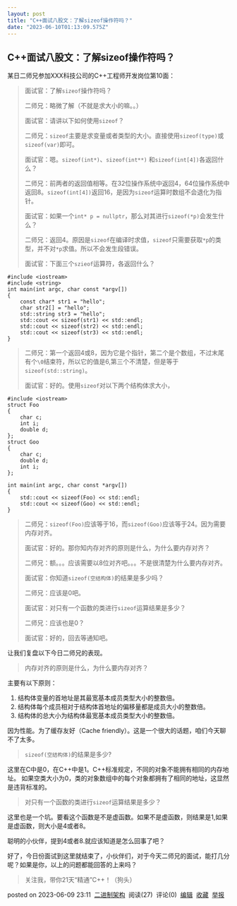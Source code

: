 ```yaml
---
layout: post
title: "C++面试八股文：了解sizeof操作符吗？"
date: "2023-06-10T01:13:09.575Z"
---
```

C++面试八股文：了解sizeof操作符吗？
----------------------

某日二师兄参加XXX科技公司的C++工程师开发岗位第10面：

> 面试官：了解`sizeof`操作符吗？
> 
> 二师兄：略微了解（不就是求大小的嘛。。）
> 
> 面试官：请讲以下如何使用`sizeof`？
> 
> 二师兄：`sizeof`主要是求变量或者类型的大小。直接使用`sizeof(type)`或`sizeof(var)`即可。
> 
> 面试官：嗯。`sizeof(int*)`、`sizeof(int**)` 和`sizeof(int[4])`各返回什么？
> 
> 二师兄：前两者的返回值相等。在32位操作系统中返回4，64位操作系统中返回8。`sizeof(int[4])`返回16，是因为`sizeof`运算时数组不会退化为指针。
> 
> 面试官：如果一个`int* p = nullptr`，那么对其进行`sizeof(*p)`会发生什么？
> 
> 二师兄：返回4。原因是`sizeof`在编译时求值，`sizeof`只需要获取`*p`的类型，并不对`*p`求值。所以不会发生段错误。
> 
> 面试官：下面三个`szieof`运算符，各返回什么？

    #include <iostream>
    #include <string>
    int main(int argc, char const *argv[])
    {
        const char* str1 = "hello";
        char str2[] = "hello";
        std::string str3 = "hello";
        std::cout << sizeof(str1) << std::endl;
        std::cout << sizeof(str2) << std::endl;
        std::cout << sizeof(str3) << std::endl;
    }
    

> 二师兄：第一个返回4或8，因为它是个指针，第二个是个数组，不过末尾有个`\0`结束符，所以它的值是6,第三个不清楚，但是等于`sizeof(std::string)`。
> 
> 面试官：好的。使用`sizeof`对以下两个结构体求大小，

    #include <iostream>
    struct Foo
    {
        char c;
        int i;
        double d;
    };
    struct Goo
    {
        char c;
        double d;
        int i;
    };
    
    int main(int argc, char const *argv[])
    {
        std::cout << sizeof(Foo) << std::endl;
        std::cout << sizeof(Goo) << std::endl;
    }
    

> 二师兄：`sizeof(Foo)`应该等于16，而`sizeof(Goo)`应该等于24。因为需要内存对齐。
> 
> 面试官：好的。那你知内存对齐的原则是什么，为什么要内存对齐？
> 
> 二师兄：额。。。应该需要以8位对齐吧。。。不是很清楚为什么要内存对齐。
> 
> 面试官：你知道`sizeof(空结构体)`的结果是多少吗？
> 
> 二师兄：应该是0吧。
> 
> 面试官：对只有一个函数的类进行`sizeof`运算结果是多少？
> 
> 二师兄：应该也是0？
> 
> 面试官：好的，回去等通知吧。

让我们复盘以下今日二师兄的表现。

> 内存对齐的原则是什么，为什么要内存对齐？

主要有以下原则：

1.  结构体变量的首地址是其最宽基本成员类型大小的整数倍。
2.  结构体每个成员相对于结构体首地址的偏移量都是成员大小的整数倍。
3.  结构体的总大小为结构体最宽基本成员类型大小的整数倍。

因为性能。为了缓存友好（Cache friendly）。这是一个很大的话题，咱们今天聊不了太多。

> `sizeof(空结构体)`的结果是多少?

这里在C中是0，在C++中是1。C++标准规定，不同的对象不能拥有相同的内存地址。 如果空类大小为0，类的对象数组中的每个对象都拥有了相同的地址，这显然是违背标准的。

> 对只有一个函数的类进行`sizeof`运算结果是多少？

这里也是一个坑。要看这个函数是不是虚函数。如果不是虚函数，则结果是1,如果是虚函数，则大小是4或者8。

聪明的小伙伴，提到4或者8.就应该知道是怎么回事了吧？

好了，今日份面试到这里就结束了，小伙伴们，对于今天二师兄的面试，能打几分呢？如果是你，以上的问题都能回答的上来吗？

> 关注我，带你21天“精通”C++！（狗头）

posted on 2023-06-09 23:11  [二进制架构](https://www.cnblogs.com/binarch/)  阅读(27)  评论(0)  [编辑](https://i.cnblogs.com/EditPosts.aspx?postid=17470486)  [收藏](javascript:void(0))  [举报](javascript:void(0))